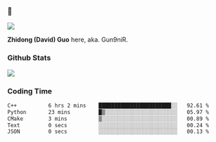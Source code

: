 ### 👋

![](https://komarev.com/ghpvc/?username=Gun9niR&label=Total+Views)

**Zhidong (David) Guo** here, aka. Gun9niR.

### Github Stats

<img src="https://github-readme-stats.vercel.app/api?username=Gun9niR&count_private=true&show_icons=true&theme=vue-dark&hide_title=true">

### Coding Time

<!--START_SECTION:waka-->

```txt
C++          6 hrs 2 mins    ███████████████████████░░   92.61 %
Python       23 mins         █▒░░░░░░░░░░░░░░░░░░░░░░░   05.97 %
CMake        3 mins          ▒░░░░░░░░░░░░░░░░░░░░░░░░   00.89 %
Text         0 secs          ░░░░░░░░░░░░░░░░░░░░░░░░░   00.24 %
JSON         0 secs          ░░░░░░░░░░░░░░░░░░░░░░░░░   00.13 %
```

<!--END_SECTION:waka-->
